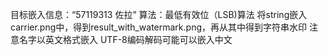 目标嵌入信息：“57119313 佐拉”
算法：最低有效位（LSB)算法
将string嵌入carrier.png中，得到result_with_watermark.png，再从其中得到字符串水印
注意名字以英文格式嵌入
UTF-8编码解码可能可以嵌入中文